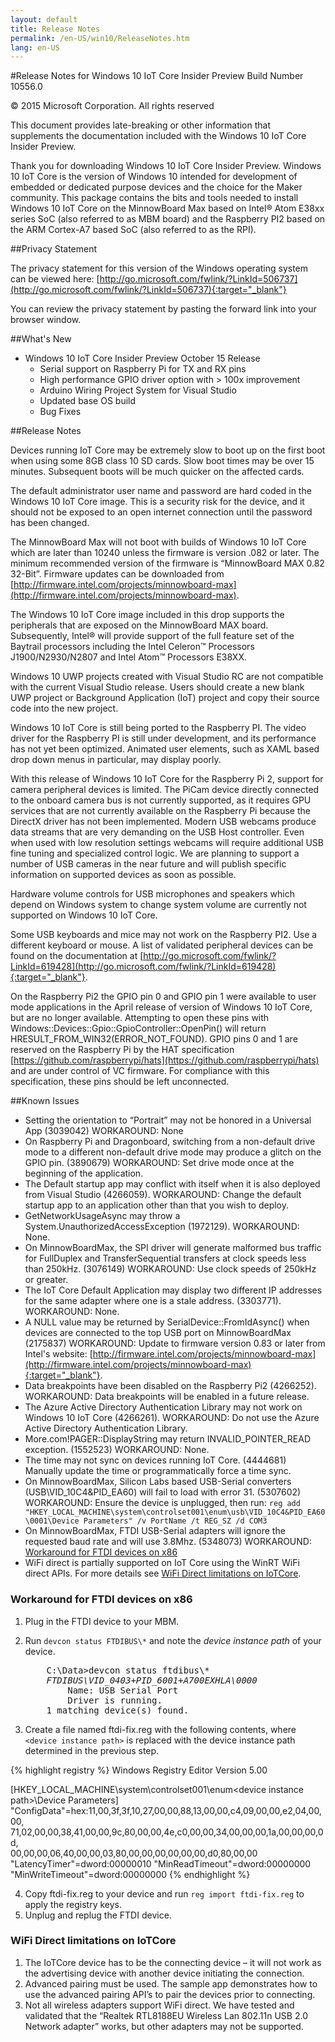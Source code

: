 ```yaml
---
layout: default
title: Release Notes
permalink: /en-US/win10/ReleaseNotes.htm
lang: en-US
---
```


#Release Notes for Windows 10 IoT Core
Insider Preview Build Number 10556.0

&copy; 2015 Microsoft Corporation. All rights reserved

This document provides late-breaking or other information that supplements the documentation included with the Windows 10 IoT Core Insider Preview.

Thank you for downloading Windows 10 IoT Core Insider Preview. Windows 10 IoT Core is the version of Windows 10 intended for development of embedded or dedicated purpose devices and the choice for the Maker community. This package contains the bits and tools needed to install Windows 10 IoT Core on the MinnowBoard Max based on Intel&reg; Atom E38xx series SoC (also referred to as MBM board) and the Raspberry PI2 based on the ARM Cortex-A7 based SoC (also referred to as the RPI).

##Privacy Statement

The privacy statement for this version of the Windows operating system can be viewed here: [http://go.microsoft.com/fwlink/?LinkId=506737](http://go.microsoft.com/fwlink/?LinkId=506737){:target="_blank"}

You can review the privacy statement by pasting the forward link into your browser window.

##What's New
* Windows 10 IoT Core Insider Preview October 15 Release
   * Serial support on Raspberry Pi for TX and RX pins
   * High performance GPIO driver option with > 100x improvement
   * Arduino Wiring Project System for Visual Studio
   * Updated base OS build
   * Bug Fixes

##Release Notes

Devices running IoT Core may be extremely slow to boot up on the first boot when using some 8GB class 10 SD cards. Slow boot times may be over 15 minutes. Subsequent boots will be much quicker on the affected cards.

The default administrator user name and password are hard coded in the Windows 10 IoT Core image. This is a security risk for the device, and it should not be exposed to an open internet connection until the password has been changed.

The MinnowBoard Max will not boot with builds of Windows 10 IoT Core which are later than 10240 unless the firmware is version .082 or later. The minimum recommended version of the firmware is “MinnowBoard MAX 0.82 32-Bit”. Firmware updates can be downloaded from [http://firmware.intel.com/projects/minnowboard-max](http://firmware.intel.com/projects/minnowboard-max).

The Windows 10 IoT Core image included in this drop supports the peripherals that are exposed on the MinnowBoard MAX board. Subsequently, Intel&reg; will provide support of the full feature set of the Baytrail processors including the Intel Celeron&trade; Processors J1900/N2930/N2807 and Intel Atom&trade; Processors E38XX.

Windows 10 UWP projects created with Visual Studio RC are not compatible with the current Visual Studio release. Users should create a new blank UWP project or Background Application (IoT) project and copy their source code into the new project. 

Windows 10 IoT Core is still being ported to the Raspberry PI. The video driver for the Raspberry PI is still under development, and its performance has not yet been optimized. Animated user elements, such as XAML based drop down menus in particular, may display poorly. 

With this release of Windows 10 IoT Core for the Raspberry Pi 2, support for camera peripheral devices is limited. The PiCam device directly connected to the onboard camera bus is not currently supported, as it requires GPU services that are not currently available on the Raspberry Pi because the DirectX driver has not been implemented. Modern USB webcams produce data streams that are very demanding on the USB Host controller.  Even when used with low resolution settings webcams will require additional USB fine tuning and specialized control logic. We are planning to support a number of USB cameras in the near future and will publish specific information on supported devices as soon as possible.

Hardware volume controls for USB microphones and speakers which depend on Windows system to change system volume are currently not supported on Windows 10 IoT Core.

Some USB keyboards and mice may not work on the Raspberry PI2. Use a different keyboard or mouse. A list of validated peripheral devices can be found on the documentation at [http://go.microsoft.com/fwlink/?LinkId=619428](http://go.microsoft.com/fwlink/?LinkId=619428){:target="_blank"}.

On the Raspberry Pi2 the GPIO pin 0 and GPIO pin 1 were available to user mode applications in the April release of version of Windows 10 IoT Core, but are no longer available. Attempting to open these pins with Windows::Devices::Gpio::GpioController::OpenPin() will return HRESULT_FROM_WIN32(ERROR_NOT_FOUND). GPIO pins 0 and 1 are reserved on the Raspberry Pi by the HAT specification [https://github.com/raspberrypi/hats](https://github.com/raspberrypi/hats) and are under control of VC firmware. For compliance with this specification, these pins should be left unconnected.

##Known Issues

*	Setting the orientation to “Portrait” may not be honored in a Universal App (3039042) WORKAROUND: None
*	On Raspberry Pi and Dragonboard, switching from a non-default drive mode to a different non-default drive mode may produce a glitch on the GPIO pin. (3890679) WORKAROUND: Set drive mode once at the beginning of the application.
*	The Default startup app may conflict with itself when it is also deployed from Visual Studio (4266059). WORKAROUND: Change the default startup app to an application other than that you wish to deploy.
*	GetNetworkUsageAsync may throw a System.UnauthorizedAccessException (1972129). WORKAROUND: None.
*	On MinnowBoardMax, the SPI driver will generate malformed bus traffic for FullDuplex and TransferSequential transfers at clock speeds less than 250kHz. (3076149) WORKAROUND: Use clock speeds of 250kHz or greater.
*	The IoT Core Default Application may display two different IP addresses for the same adapter where one is a stale address. (3303771). WORKAROUND: None.
*	A NULL value may be returned by SerialDevice::FromIdAsync() when devices are connected to the top USB port on MinnowBoardMax (2175837) WORKAROUND: Update to firmware version 0.83 or later from Intel's website: [http://firmware.intel.com/projects/minnowboard-max](http://firmware.intel.com/projects/minnowboard-max){:target="_blank"}.
*	Data breakpoints have been disabled on the Raspberry Pi2 (4266252). WORKAROUND: Data breakpoints will be enabled in a future release.
*	The Azure Active Directory Authentication Library may not work on Windows 10 IoT Core (4266261). WORKAROUND: Do not use the Azure Active Directory Authentication Library.
*	More.com!PAGER::DisplayString may return INVALID_POINTER_READ exception. (1552523) WORKAROUND: None.
*	The time may not sync on devices running IoT Core. (4444681) Manually update the time or programmatically force a time sync.
*   On MinnowBoardMax, Silicon Labs based USB-Serial converters (USB\VID_10C4&PID_EA60) will fail to load with error 31. (5307602) WORKAROUND: Ensure the device is unplugged, then run: `reg add "HKEY_LOCAL_MACHINE\system\controlset001\enum\usb\VID_10C4&PID_EA60\0001\Device Parameters" /v PortName /t REG_SZ /d COM3`
*   On MinnowBoardMax, FTDI USB-Serial adapters will ignore the requested baud rate and will use 3.8Mhz. (5348073) WORKAROUND: [Workaround for FTDI devices on x86](#ftdiworkaround)
*   WiFi direct is partially supported on IoT Core using the WinRT WiFi direct APIs. For more details see [WiFi Direct limitations on IoTCore](#wifidirect).

### <a name="ftdiworkaround"></a>Workaround for FTDI devices on x86

 1. Plug in the FTDI device to your MBM.
 2. Run `devcon status FTDIBUS\*` and note the *device instance path* of your device.

    <pre>
        C:\Data>devcon status ftdibus\*
        <i>FTDIBUS\VID_0403+PID_6001+A700EXHLA\0000</i>
            Name: USB Serial Port
            Driver is running.
        1 matching device(s) found.
    </pre>

 3. Create a file named ftdi-fix.reg with the following contents, where `<device instance path>` is replaced with the device instance path determined in the previous step.

{% highlight registry %}
Windows Registry Editor Version 5.00

[HKEY_LOCAL_MACHINE\system\controlset001\enum\<device instance path>\Device Parameters]
"ConfigData"=hex:11,00,3f,3f,10,27,00,00,88,13,00,00,c4,09,00,00,e2,04,00,00,\
  71,02,00,00,38,41,00,00,9c,80,00,00,4e,c0,00,00,34,00,00,00,1a,00,00,00,0d,\
  00,00,00,06,40,00,00,03,80,00,00,00,00,00,00,d0,80,00,00
"LatencyTimer"=dword:00000010
"MinReadTimeout"=dword:00000000
"MinWriteTimeout"=dword:00000000
{% endhighlight %}

 4. Copy ftdi-fix.reg to your device and run `reg import ftdi-fix.reg` to apply the registry keys.
 5. Unplug and replug the FTDI device.

### <a name="wifidirect"></a>WiFi Direct limitations on IoTCore
 1.	The IoTCore device has to be the connecting device – it will not work as the advertising device with another device initiating the connection.  
 2.	Advanced pairing must be used.  The sample app demonstrates how to use the advanced pairing API’s to pair the devices prior to connecting.
 3.	Not all wireless adapters support WiFi direct. We have tested and validated that the “Realtek RTL8188EU Wireless Lan 802.11n USB 2.0 Network adapter” works, but other adapters may not be supported.
